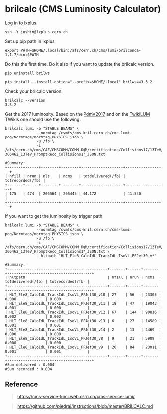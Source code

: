 # brilcalc (CMS Luminosity Calculator)
Log in to lxplus.

    ssh -Y joshin@lxplus.cern.ch

Set up pip path in lxplus

    export PATH=$HOME/.local/bin:/afs/cern.ch/cms/lumi/brilconda-1.1.7/bin:$PATH

Do this the first time. Do it also if you want to update the brilcalc version.

    pip uninstall brilws

    pip install --install-option="--prefix=$HOME/.local" brilws==3.3.2

Check your brilcalc version.

    brilcalc --version
    3.3.2

Get the 2017 luminosity. Based on the [PdmV2017](https://twiki.cern.ch/twiki/bin/view/CMS/PdmV2017Analysis) and on the [TwikiLUM](https://twiki.cern.ch/twiki/bin/viewauth/CMS/TWikiLUM) TWikis one should use the following.

    brilcalc lumi -b "STABLE BEAMS" \
                  --normtag /cvmfs/cms-bril.cern.ch/cms-lumi-pog/Normtags/normtag_PHYSICS.json \
                  -u /fb \
                  -i /afs/cern.ch/cms/CAF/CMSCOMM/COMM_DQM/certification/Collisions17/13TeV/Final/Cert_294927-306462_13TeV_PromptReco_Collisions17_JSON.txt

    #Summary: 
    +-------+------+--------+--------+-------------------+------------------+
    | nfill | nrun | nls    | ncms   | totdelivered(/fb) | totrecorded(/fb) |
    +-------+------+--------+--------+-------------------+------------------+
    | 175   | 474  | 206564 | 205445 | 44.172            | 41.530           |
    +-------+------+--------+--------+-------------------+------------------+

If you want to get the luminosity by trigger path.

    brilcalc lumi -b "STABLE BEAMS" \
                  --normtag /cvmfs/cms-bril.cern.ch/cms-lumi-pog/Normtags/normtag_PHYSICS.json \
                  -u /fb \
                  -i /afs/cern.ch/cms/CAF/CMSCOMM/COMM_DQM/certification/Collisions17/13TeV/Final/Cert_294927-306462_13TeV_PromptReco_Collisions17_JSON.txt \
                  --hltpath "HLT_Ele8_CaloIdL_TrackIdL_IsoVL_PFJet30_v*"

    #Summary: 
    +---------------------------------------------+-------+------+-------+-------------------+------------------+
    | hltpath                                     | nfill | nrun | ncms  | totdelivered(/fb) | totrecorded(/fb) |
    +---------------------------------------------+-------+------+-------+-------------------+------------------+
    | HLT_Ele8_CaloIdL_TrackIdL_IsoVL_PFJet30_v10 | 27    | 56   | 23305 | 0.000             | 0.000            |
    | HLT_Ele8_CaloIdL_TrackIdL_IsoVL_PFJet30_v11 | 18    | 47   | 19043 | 0.001             | 0.000            |
    | HLT_Ele8_CaloIdL_TrackIdL_IsoVL_PFJet30_v12 | 67    | 144  | 90816 | 0.002             | 0.002            |
    | HLT_Ele8_CaloIdL_TrackIdL_IsoVL_PFJet30_v13 | 6     | 27   | 14589 | 0.001             | 0.001            |
    | HLT_Ele8_CaloIdL_TrackIdL_IsoVL_PFJet30_v14 | 2     | 13   | 4469  | 0.000             | 0.000            |
    | HLT_Ele8_CaloIdL_TrackIdL_IsoVL_PFJet30_v8  | 9     | 21   | 5909  | 0.000             | 0.000            |
    | HLT_Ele8_CaloIdL_TrackIdL_IsoVL_PFJet30_v9  | 20    | 84   | 23011 | 0.001             | 0.001            |
    +---------------------------------------------+-------+------+-------+-------------------+------------------+
    #Sum delivered : 0.004
    #Sum recorded : 0.004

## Reference
> https://cms-service-lumi.web.cern.ch/cms-service-lumi/ 

> https://github.com/piedraj/instructions/blob/master/BRILCALC.md